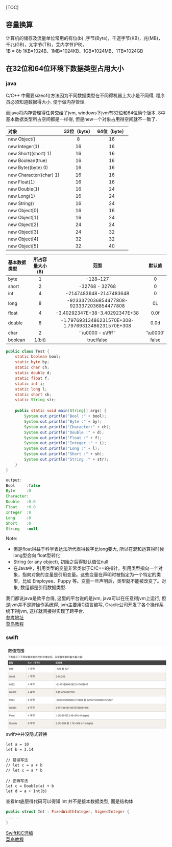 [TOC]

## 容量换算
计算机的储存及流量单位常用的有位(b) ,字节(Byte)，千道字节(KB)，兆(MB)，千兆(GB)，太字节(TB)，艾内字节(PB)。  
1B = 8b 1KB=1024B、1MB=1024KB、1GB=1024MB、1TB=1024GB  

## 在32位和64位环境下数据类型占用大小  
### java
C/C++ 中需要sizeof()方法因为不同数据类型在不同得机器上大小是不同得, 程序员必须知道数据得大小. 便于做内存管理.   

而java将内存管理得任务交给了jvm, windows下jvm有32位和64位俩个版本. 8中基本数据类型所占空间都是一样得, 但是new一个对象占用得空间就不一致了.  

| 对象 | 32位（byte） |  64位（byte） |
| :------------ |:---------------:| :-----:|
| new Object()  | 8 | 16  |
|  new Integer(1)  | 16  | 16 |
| new Short((short) 1) | 16 | 16 |
| new Boolean(true) | 16 | 16 |
| new Byte((byte) 0) | 16 | 16 |
| new Character((char) 1) | 16 | 16 |
| new Float(1) | 16 | 16 |
| new Double(1) | 16 | 24 |
| new Long(1) | 16 | 24 |
| new String() | 16 | 24 |
| new Object[0] | 16 | 16 |
| new Object[1] | 16 | 24 |
| new Object[2] | 24 | 24 |
| new Object[3] | 24 | 32 |
| new Object[4] | 32 | 32 |
| new Object[5] | 32 |40 |

| 基本数据类型 | 所占容量大小(B) |范围|默认值|
| :------------ |:-----:|:-----:|:-----:|
| byte | 1 |-128~127 | 0 |
| short | 2 |-32768 - 32768 | 0 |
| int |  4 | -2147483648-2147483648 | 0 |
|long | 8 | -9233372036854477808-9233372036854477808 | 0L|
|float | 4 | -3.40292347E+38-3.40292347E+38 | 0.0f|
|double | 8 | -1.79769313486231570E+308-1.79769313486231570E+308 | 0.0d|
|char | 2  | ‘ \u0000 - u\ffff ’  | ‘\u0000’|
|boolean | 1(bit) | true/false | false|

```java
public class Test {
    static boolean bool;
    static byte by;
    static char ch;
    static double d;
    static float f;
    static int i;
    static long l;
    static short sh;
    static String str;
 
    public static void main(String[] args) {
        System.out.println("Bool :" + bool);
        System.out.println("Byte :" + by);
        System.out.println("Character:" + ch);
        System.out.println("Double :" + d);
        System.out.println("Float :" + f);
        System.out.println("Integer :" + i);
        System.out.println("Long :" + l);
        System.out.println("Short :" + sh);
        System.out.println("String :" + str);
    }
}
```

```java
output:
Bool     :false
Byte     :0
Character:
Double   :0.0
Float    :0.0
Integer  :0
Long     :0
Short    :0
String   :null
```

Note:  
* 但是float得益于科学表达法所代表得数字比long要大, 所以在混和运算得时候long型会向 float型转化
* String (or any object), 初始之后得默认值位null
* 在Java中，引用类型的变量非常类似于C/C++的指针。引用类型指向一个对象，指向对象的变量是引用变量。这些变量在声明时被指定为一个特定的类型，比如 Employee、Puppy 等。变量一旦声明后，类型就不能被改变了。对象, 数组都是引用数据类型.

我们都说java是款平台得, 这里的平台说的是jvm, java可以在任意得jvm上运行, 但是jvm并不是跨操作系统得, jvm主要用C语言编写, Oracle公司开发了各个操作系统下得jvm, 这样就间接得实现了跨平台.  
[参考地址](https://blog.csdn.net/hong10086/article/details/79899961)  
[菜鸟教程](https://www.runoob.com/java/java-basic-datatypes.html)  

### swift
![swift.png](../images/swift.png)
swift中并没隐式转换  
```
let a = 10
let b = 3.14

// 错误写法
// let c = a + b
// let c = a * b

// 正确写法
let c = Double(a) + b
let d = a + Int(b)
```

查看Int底层得代码可以得知 Int 并不是接本数据类型, 而是结构体  
```swift
public struct Int : FixedWidthInteger, SignedInteger {
......
}
```
[Swift和C混编](https://swift.gg/2016/12/13/swift-and-c-everything-you-need-to-know/)  
[菜鸟教程](https://www.runoob.com/swift/swift-data-types.html)  
